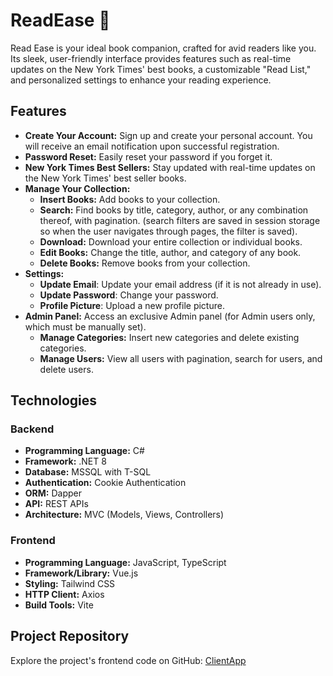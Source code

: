 # ReadEase 📕
Read Ease is your ideal book companion, crafted for avid readers like you. Its sleek, user-friendly interface provides features such as real-time updates on the New York Times' best books, a customizable "Read List," and personalized settings to enhance your reading experience.


## Features
- **Create Your Account:**  Sign up and create your personal account. You will receive an email notification upon successful registration.
- **Password Reset:**  Easily reset your password if you forget it.
- **New York Times Best Sellers:**  Stay updated with real-time updates on the New York Times' best seller books.
- **Manage Your Collection:** 
  - **Insert Books:** Add books to your collection.
  - **Search:** Find books by title, category, author, or any combination thereof, with pagination.
   (search filters are saved in session storage so when the user navigates through pages, the filter is saved).
  - **Download:** Download your entire collection or individual books.
  - **Edit Books:** Change the title, author, and category of any book.
  - **Delete Books:** Remove books from your collection.
- **Settings:**
  - **Update Email**: Update your email address (if it is not already in use).
  - **Update Password**: Change your password.
  - **Profile Picture**: Upload a new profile picture.
- **Admin Panel:**  Access an exclusive Admin panel (for Admin users only, which must be manually set).
  - **Manage Categories:** Insert new categories and delete existing categories.
  - **Manage Users:** View all users with pagination, search for users, and delete users.

## Technologies
### Backend
- **Programming Language:** C#
- **Framework:** .NET 8
- **Database:** MSSQL with T-SQL
- **Authentication:** Cookie Authentication
- **ORM:** Dapper
- **API:** REST APIs
- **Architecture:** MVC (Models, Views, Controllers)
### Frontend
- **Programming Language:** JavaScript, TypeScript
- **Framework/Library:** Vue.js
- **Styling:** Tailwind CSS
- **HTTP Client:** Axios
- **Build Tools:** Vite

## Project Repository
Explore the project's frontend code on GitHub: [ClientApp](https://github.com/ftaskoski123/ReadEase-Server/tree/master/ClientApp)
